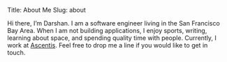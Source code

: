 Title: About Me
Slug: about

<div id="profile-pic"></div>

Hi there, I’m Darshan. I am a software engineer living in the San Francisco Bay Area. When I am not building applications, I enjoy sports, writing, learning about space, and spending quality time with people. Currently, I work at <a href="http://www.ascentis.com/">Ascentis</a>. Feel free to drop me a line if you would like to get in touch.